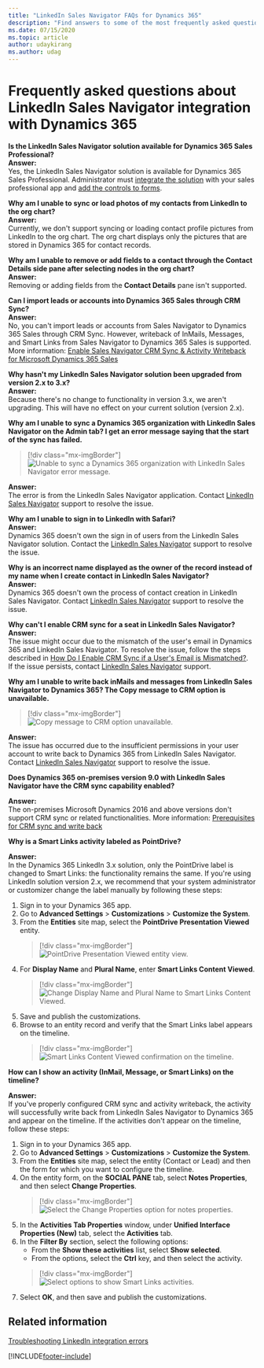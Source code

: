 ```yaml
---
title: "LinkedIn Sales Navigator FAQs for Dynamics 365"
description: "Find answers to some of the most frequently asked questions related to LinkedIn Sales Navigator integration with Dynamics 365."
ms.date: 07/15/2020
ms.topic: article
author: udaykirang
ms.author: udag
---
```


# Frequently asked questions about LinkedIn Sales Navigator integration with Dynamics 365

**Is the LinkedIn Sales Navigator solution available for Dynamics 365 Sales Professional?**   
**Answer:**   
Yes, the LinkedIn Sales Navigator solution is available for Dynamics 365 Sales Professional. Administrator must [integrate the solution](integrate-sales-navigator.md) with your sales professional app and [add the controls to forms](add-sales-navigator-controls-forms.md).   

<a name="sync-load-photos-linkedin"> </a>
**Why am I unable to sync or load photos of my contacts from LinkedIn to the org chart?**     
**Answer:**    
Currently, we don't support syncing or loading contact profile pictures from LinkedIn to the org chart. The org chart displays only the pictures that are stored in Dynamics 365 for contact records. 

<a name="add-remove-fields-contact-details"> </a>
**Why am I unable to remove or add fields to a contact through the Contact Details side pane after selecting nodes in the org chart?**      
**Answer:**     
Removing or adding fields from the **Contact Details** pane isn't supported.

<a name="import-leads-accounts-crm-sync"> </a>
**Can I import leads or accounts into Dynamics 365 Sales through CRM Sync?**     
**Answer:**     
No, you can't import leads or accounts from Sales Navigator to Dynamics 365 Sales through CRM Sync. However, writeback of InMails, Messages, and Smart Links from Sales Navigator to Dynamics 365 Sales is supported. More information: [Enable Sales Navigator CRM Sync & Activity Writeback for Microsoft Dynamics 365 Sales](https://business.linkedin.com/sales-solutions/sales-navigator-customer-hub/resources/ms-dynamics-sync-activity-writeback)    

<a name="upgrade-solution-2-to-3-version"> </a>
**Why hasn't my LinkedIn Sales Navigator solution been upgraded from version 2.x to 3.x?**    
**Answer:**     
Because there's no change to functionality in version 3.x, we aren't upgrading. This will have no effect on your current solution (version 2.x).    

<a name="unable-sync-d365-org-under-admin-tab-linkedin"> </a>
**Why am I unable to sync a Dynamics 365 organization with LinkedIn Sales Navigator on the Admin tab? I get an error message saying that the start of the sync has failed.**    
> [!div class="mx-imgBorder"]  
> ![Unable to sync a Dynamics 365 organization with LinkedIn Sales Navigator error message.](media/faq-unable-sync-d365-lsn-error.png "Unable to sync Dynamics 365 organization with LinkedIn Sales Navigator error message")   

**Answer:**    
The error is from the LinkedIn Sales Navigator application. Contact [LinkedIn Sales Navigator](https://www.linkedin.com/help/sales-navigator/answer/a107028) support to resolve the issue. 

<a name="unable-log-in-to-linkedin-control"> </a>
**Why am I unable to sign in to LinkedIn with Safari?**     
**Answer:**    
Dynamics 365 doesn't own the sign in of users from the LinkedIn Sales Navigator solution. Contact the [LinkedIn Sales Navigator](https://www.linkedin.com/help/sales-navigator/answer/a107028) support to resolve the issue.    

<a name="incorrect-owner-name-displayed"> </a>
**Why is an incorrect name displayed as the owner of the record instead of my name when I create contact in LinkedIn Sales Navigator?**    
**Answer:**     
Dynamics 365 doesn't own the process of contact creation in LinkedIn Sales Navigator. Contact [LinkedIn Sales Navigator](https://www.linkedin.com/help/sales-navigator/answer/a107028) support to resolve the issue. 

<a name="unable-enable-crm-sync-for-seat"> </a>
**Why can't I enable CRM sync for a seat in LinkedIn Sales Navigator?**    
**Answer:**    
The issue might occur due to the mismatch of the user's email in Dynamics 365 and LinkedIn Sales Navigator. To resolve the issue, follow the steps described in [How Do I Enable CRM Sync if a User's Email is Mismatched?](https://www.linkedin.com/help/sales-navigator/answer/a162746).     
If the issue persists, contact [LinkedIn Sales Navigator](https://www.linkedin.com/help/sales-navigator/answer/a107028) support.

<a name="unable-writeback-inmails"> </a>
**Why am I unable to write back inMails and messages from LinkedIn Sales Navigator to Dynamics 365? The Copy message to CRM option is unavailable.**     
> [!div class="mx-imgBorder"]  
> ![Copy message to CRM option unavailable.](media/faq-unable-writeback-inmails-messages-error.png "Copy message to CRM option unavailable")   

**Answer:**     
The issue has occurred due to the insufficient permissions in your user account to write back to Dynamics 365 from LinkedIn Sales Navigator. Contact [LinkedIn Sales Navigator](https://www.linkedin.com/help/sales-navigator/answer/a107028) support to resolve the issue.

<a name="onprem-crm-sync-capability-enabled"> </a>
**Does Dynamics 365 on-premises version 9.0 with LinkedIn Sales Navigator have the CRM sync capability enabled?**    

**Answer:**     
The on-premises Microsoft Dynamics 2016 and above versions don't support CRM sync or related functionalities. More information: [Prerequisites for CRM sync and write back](https://business.linkedin.com/sales-solutions/sales-navigator-customer-hub/resources/ms-dynamics-sync-activity-writeback#prerequisites)

<a name="smart-links-activity-labelled-pointdrive"> </a>
**Why is a Smart Links activity labeled as PointDrive?**      

**Answer:**     
In the Dynamics 365 LinkedIn 3.x solution, only the PointDrive label is changed to Smart Links: the functionality remains the same. If you're using LinkedIn solution version 2.x, we recommend that your system administrator or customizer change the label manually by following these steps:

1. Sign in to your Dynamics 365 app.    
2. Go to **Advanced Settings** > **Customizations** > **Customize the System**.    
3. From the **Entities** site map, select the **PointDrive Presentation Viewed** entity.      
   > [!div class="mx-imgBorder"]
   > ![PointDrive Presentation Viewed entity view.](media/faq-pointdrive-presentation-viewed-entity.png "PointDrive Presentation Viewed entity view")     
4. For **Display Name** and **Plural Name**, enter **Smart Links Content Viewed**.    
   > [!div class="mx-imgBorder"]
   > ![Change Display Name and Plural Name to Smart Links Content Viewed.](media/faq-change-name-smart-links-content-viewed.png "Change Display Name and Plural Name to Smart Links Content Viewed")     
5. Save and publish the customizations.     
6. Browse to an entity record and verify that the Smart Links label appears on the timeline.     
   > [!div class="mx-imgBorder"]
   > ![Smart Links Content Viewed confirmation on the timeline.](media/faq-smart-links-content-viewed-confirmation.png "Smart links Content Viewed confirmation on the timeline")     

<a name="show-smart-links-activity-on-timeline"> </a>
**How can I show an activity (InMail, Message, or Smart Links) on the timeline?**    

**Answer:**    
If you've properly configured CRM sync and activity writeback, the activity will successfully write back from LinkedIn Sales Navigator to Dynamics 365 and appear on the timeline. If the activities don't appear on the timeline, follow these steps:    

1. Sign in to your Dynamics 365 app.   
2. Go to **Advanced Settings** > **Customizations** > **Customize the System**.      
3. From the **Entities** site map, select the entity (Contact or Lead) and then the form for which you want to configure the timeline.     
4. On the entity form, on the **SOCIAL PANE** tab, select **Notes Properties**, and then select **Change Properties**.     
   > [!div class="mx-imgBorder"]
   > ![Select the Change Properties option for notes properties.](media/faq-select-notes-properties.png "Select the Change Properties option for notes properties")     
5. In the **Activities Tab Properties** window, under **Unified Interface Properties (New)** tab, select the **Activities** tab.     
6. In the **Filter By** section, select the following options:    
   - From the **Show these activities** list, select **Show selected**.
   - From the options, select the **Ctrl** key, and then select the activity.    
   > [!div class="mx-imgBorder"]
   > ![Select options to show Smart Links activities.](media/faq-select-options-filter-by-section.png "Select options to show Smart Links activities")         
7. Select **OK**, and then save and publish the customizations.

## Related information

[Troubleshooting LinkedIn integration errors](ts-linkedin-integration.md)


[!INCLUDE[footer-include](../includes/footer-banner.md)]

